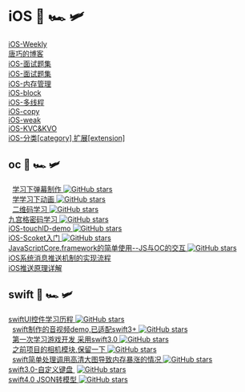 # iOS 🚅 🏎 🛩
   [ iOS-Weekly ]( https://github.com/SwiftOldDriver/iOS-Weekly )    <br/>
   [ 唐巧的博客 ]( https://blog.devtang.com/ )    <br/>
   [iOS-面试题集 ]( https://hit-alibaba.github.io/interview/ )    <br/>
   [iOS-面试题集 ]( https://www.jianshu.com/p/25324d04797d )    <br/>
   [iOS-内存管理 ]( https://github.com/shaoting0730/mobile-learn/blob/master/iOS/%E5%86%85%E5%AD%98%E7%AE%A1%E7%90%86.md )    <br/>
   [iOS-block ]( https://github.com/shaoting0730/mobile-learn/blob/master/iOS/block.md )    <br/>
   [iOS-多线程 ]( https://github.com/shaoting0730/mobile-learn/blob/master/iOS/iOS-%E5%A4%9A%E7%BA%BF%E7%A8%8B.md )    <br/>
   [iOS-copy ](  https://github.com/shaoting0730/mobile-learn/blob/master/iOS/copy.md )    <br/>
   [iOS-weak ](  https://github.com/shaoting0730/mobile-learn/blob/master/iOS/weak.md )    <br/>
   [iOS-KVC&KVO ](   https://github.com/shaoting0730/mobile-learn/blob/master/iOS/KVC&KVO.md )    <br/>
   [iOS-分类[category] 扩展[extension] ]( https://github.com/shaoting0730/mobile-learn/blob/master/iOS/%E5%88%86%E7%B1%BB&%E6%89%A9%E5%B1%95.md )    <br/>


## oc 🚅 🏎 🛩
   [ 学习下弹幕制作 ]( https://github.com/shaoting0730/danMu )  [![GitHub stars](https://img.shields.io/github/stars/shaoting0730/danMu?style=social&label=Stars)](https://github.com/shaoting0730/danMu)    <br/>
   [ 学学习下动画 ]( https://github.com/shaoting0730/iOSAnimationLearn ) [![GitHub stars](https://img.shields.io/github/stars/shaoting0730/iOSAnimationLearn?style=social&label=Stars)](https://github.com/shaoting0730/iOSAnimationLearn)    <br/>
   [ 二维码学习 ]( https://github.com/shaoting0730/QRcode ) [![GitHub stars](https://img.shields.io/github/stars/shaoting0730/QRcode?style=social&label=Stars)](https://github.com/shaoting0730/QRcode)    <br/>
   [ 九宫格密码学习 ]( https://github.com/shaoting0730/iOS-nineLock )  [![GitHub stars](https://img.shields.io/github/stars/shaoting0730/iOS-nineLock?style=social&label=Stars)](https://github.com/shaoting0730/iOS-nineLock)    <br/>
   [ iOS-touchID-demo ]( https://github.com/shaoting0730/iOS-touchID-demo )  [![GitHub stars](https://img.shields.io/github/stars/shaoting0730/iOS-touchID-demo?style=social&label=Stars)](https://github.com/shaoting0730/iOS-touchID-demo)  <br/>
   [ iOS-Scoket入门 ]( https://github.com/shaoting0730/iOS-Scoket- )   [![GitHub stars](https://img.shields.io/github/stars/shaoting0730/iOS-Scoket-?style=social&label=Stars)](https://github.com/shaoting0730/iOS-Scoket-)   <br/>
   [ JavaScriptCore.framework的简单使用--JS与OC的交互 ]( https://github.com/shaoting0730/JavaScriptCore_demo ) [![GitHub stars](https://img.shields.io/github/stars/shaoting0730/JavaScriptCore_demo?style=social&label=Stars)](https://github.com/shaoting0730/JavaScriptCore_demo)    <br/>
   [ iOS系统消息推送机制的实现流程 ]( https://community.jiguang.cn/article/465264 )    <br/>
   [ iOS推送原理详解 ]( https://juejin.cn/post/7074849751472029703 )    <br/>


## swift 🚅 🏎 🛩
   [ swiftUI控件学习历程 ]( https://github.com/shaoting0730/swift_study )   [![GitHub stars](https://img.shields.io/github/stars/shaoting0730/swift_study?style=social&label=Stars)](https://github.com/shaoting0730/swift_study)    <br/>
   [ swift制作的音视频demo,已适配swift3+ ]( https://github.com/shaoting0730/swift-video-audio )  [![GitHub stars](https://img.shields.io/github/stars/shaoting0730/swift-video-audio?style=social&label=Stars)](https://github.com/shaoting0730/swift-video-audio)    <br/>
   [ 第一次学习游戏开发 采用swift3.0 ]( https://github.com/shaoting0730/Flappy-Bird )  [![GitHub stars](https://img.shields.io/github/stars/shaoting0730/Flappy-Bird?style=social&label=Stars)](https://github.com/shaoting0730/Flappy-Bird)    <br/>
   [ 之前项目的相机模块,保留一下 ]( https://github.com/shaoting0730/swift_custom_camera ) [![GitHub stars](https://img.shields.io/github/stars/shaoting0730/swift_custom_camera?style=social&label=Stars)](https://github.com/shaoting0730/swift_custom_camera)     <br/>
   [ swift简单处理调用高清大图导致内存暴涨的情况 ]( https://github.com/shaoting0730/swift-imagePicker-memory ) [![GitHub stars](https://img.shields.io/github/stars/shaoting0730/swift-imagePicker-memory?style=social&label=Stars)](https://github.com/shaoting0730/swift-imagePicker-memory)     <br/>
   [ swift3.0-自定义键盘  ]( https://github.com/shaoting0730/swift3.0-emojiKeyboard )  [![GitHub stars](https://img.shields.io/github/stars/shaoting0730/swift3.0-emojiKeyboard?style=social&label=Stars)](https://github.com/shaoting0730/swift3.0-emojiKeyboard)   <br/>
   [ swift4.0 JSON转模型  ]( https://github.com/shaoting0730/swift_study )  [![GitHub stars](https://img.shields.io/github/stars/shaoting0730/swift_study?style=social&label=Stars)](https://github.com/shaoting0730/swift_study)   <br/>


